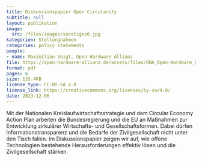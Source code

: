 ```yaml
---
title: Diskussionspapier Open Circularity
subtitle: null
layout: publikation
image:
  src: /files/images/sonstiges6.jpg
kategorien: Stellungnahmen
categories: policy statements
people:
- name: Maximilian Voigt, Open Hardware Allianz
file: https://open-hardware-allianz.de/assets/files/OHA_Open-Hardware_Circularity.pdf
format: pdf
pages: 6
size: 133.4KB
license_type: CC-BY-SA 4.0
license_link: https://creativecommons.org/licenses/by-sa/4.0/
date: 2023-12-06
---
```


Mit der Nationalen Kreislaufwirtschaftsstrategie und dem Circular Economy Action Plan arbeiten die Bundesregierung und die EU an Maßnahmen zur Entwicklung zirkulärer Wirtschafts- und Gesellschaftsformen. Dabei dürfen Informationstransparenz und die Bedarfe der Zivilgesellschaft nicht unter den Tisch fallen. Im Diskussionspapier zeigen wir auf, wie offene Technologien bestehende Herausforderungen effektiv lösen und die Zivilgesellschaft stärken.
